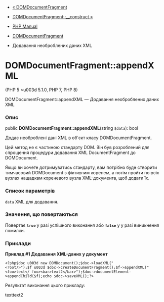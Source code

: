 - [« DOMDocumentFragment](class.domdocumentfragment.md)
- [DOMDocumentFragment::\_\_construct
»](domdocumentfragment.construct.md)

- [PHP Manual](index.md)
- [DOMDocumentFragment](class.domdocumentfragment.md)
- Додавання необроблених даних XML

# DOMDocumentFragment::appendXML

(PHP 5 \>u003d 5.1.0, PHP 7, PHP 8)

DOMDocumentFragment::appendXML — Додавання необроблених даних XML

### Опис

public **DOMDocumentFragment::appendXML**(string `$data`): bool

Додає необроблені дані XML в об'єкт класу DOMDocumentFragment.

Цей метод не є частиною стандарту DOM. Він був розроблений для
спрощення процедури додавання XML DocumentFragment до DOMDocument.

Якщо ви хочете дотримуватись стандарту, вам потрібно буде створити тимчасовий
DOMDocument з фіктивним коренем, а потім пройти по всіх вузлах нащадкам
кореневого вузла XML-документа, щоб додати їх.

### Список параметрів

`data`
XML для додавання.

### Значення, що повертаються

Повертає **`true`** у разі успішного виконання або **`false`** у
у разі виникнення помилки.

### Приклади

**Приклад #1 Додавання XML-даних у документ**

` <?php$doc u003d new DOMDocument();$doc->loadXML("<root/>");$f u003d $doc->createDocumentFragment();$f->appendXML("<foo>text</ foo><bar>text2</bar>");$doc->documentElement->appendChild($f);echo $doc->saveXML();?> `

Результат виконання цього прикладу:

<?xml versionu003d"1.0"?>
<root><foo>text</foo><bar>text2</bar></root>
